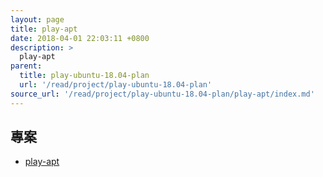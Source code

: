 ```yaml
---
layout: page
title: play-apt
date: 2018-04-01 22:03:11 +0800
description: >
  play-apt
parent:
  title: play-ubuntu-18.04-plan
  url: '/read/project/play-ubuntu-18.04-plan'
source_url: '/read/project/play-ubuntu-18.04-plan/play-apt/index.md'
---
```



## 專案

* [play-apt](https://github.com/samwhelp/play-ubuntu-18.04-plan/tree/master/plan/env-full/play-apt)
